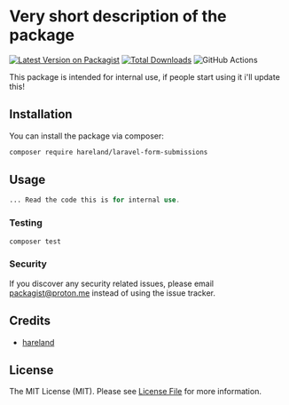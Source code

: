 # Very short description of the package

[![Latest Version on Packagist](https://img.shields.io/packagist/v/hareland/laravel-form-submissions.svg?style=flat-square)](https://packagist.org/packages/hareland/laravel-form-submissions)
[![Total Downloads](https://img.shields.io/packagist/dt/hareland/laravel-form-submissions.svg?style=flat-square)](https://packagist.org/packages/hareland/laravel-form-submissions)
![GitHub Actions](https://github.com/hareland/laravel-form-submissions/actions/workflows/main.yml/badge.svg)

This package is intended for internal use, if people start using it i'll update this!

## Installation

You can install the package via composer:

```bash
composer require hareland/laravel-form-submissions
```

## Usage

```php
... Read the code this is for internal use.
```

### Testing

```bash
composer test
```

[//]: # (### Changelog)

[//]: # ()
[//]: # (Please see [CHANGELOG]&#40;CHANGELOG.md&#41; for more information what has changed recently.)

[//]: # (## Contributing)

[//]: # ()
[//]: # (Please see [CONTRIBUTING]&#40;CONTRIBUTING.md&#41; for details.)

### Security

If you discover any security related issues, please email packagist@proton.me instead of using the issue tracker.

## Credits

-   [hareland](https://github.com/hareland)

## License

The MIT License (MIT). Please see [License File](LICENSE.md) for more information.
